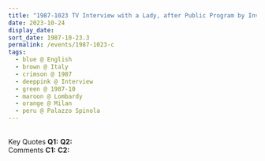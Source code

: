 ```yaml
---
title: "1987-1023 TV Interview with a Lady, after Public Program by Invitation, Palazzo Spinola, Via S. Paolo 10, Milan, Lombardy, Italy"
date: 2023-10-24
display_date: 
sort_date: 1987-10-23.3
permalink: /events/1987-1023-c
tags:
  - blue @ English
  - brown @ Italy
  - crimson @ 1987
  - deeppink @ Interview
  - green @ 1987-10
  - maroon @ Lombardy
  - orange @ Milan
  - peru @ Palazzo Spinola
---
```


<br>

<wave-list>
  <list-title color="DarkSeaGreen" width="55">Key Quotes</list-title>
  <list-item color="BlanchedAlmond" width="280"><b>Q1:</b> <i></i></list-item>
  <list-item color="Lavender" width="280"><b>Q2:</b> <i></i></list-item>
</wave-list>

<br>

<wave-list>
  <list-title color="DarkSeaGreen" width="55">Comments</list-title>
  <list-item color="BlanchedAlmond" width="280"><b>C1:</b> <i></i></list-item>
  <list-item color="Lavender" width="280"><b>C2:</b> <i></i></list-item>
</wave-list>